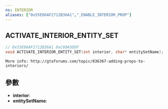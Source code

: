 ```yaml
---
ns: INTERIOR
aliases: ["0x55E86AF2712B36A1","_ENABLE_INTERIOR_PROP"]
---
```

## ACTIVATE_INTERIOR_ENTITY_SET

```c
// 0x55E86AF2712B36A1 0xC80A5DDF
void ACTIVATE_INTERIOR_ENTITY_SET(int interior, char* entitySetName);
```

```
More info: http://gtaforums.com/topic/836367-adding-props-to-interiors/  
```

## 參數
* **interior**: 
* **entitySetName**: 

